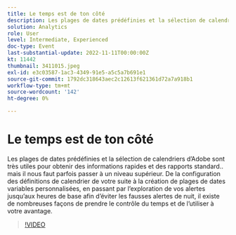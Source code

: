```yaml
---
title: Le temps est de ton côté
description: Les plages de dates prédéfinies et la sélection de calendriers d’Adobe sont très utiles pour obtenir des informations rapides et des rapports standard.. mais il nous faut parfois passer à un niveau supérieur. De la configuration des définitions de calendrier de votre suite à la création de plages de dates variables personnalisées, en passant par l’exploration de vos alertes jusqu’aux heures de base afin d’éviter les fausses alertes de nuit, il existe de nombreuses façons de prendre le contrôle du temps et de l’utiliser à votre avantage.
solution: Analytics
role: User
level: Intermediate, Experienced
doc-type: Event
last-substantial-update: 2022-11-11T00:00:00Z
kt: 11442
thumbnail: 3411015.jpeg
exl-id: e3c03587-1ac3-4349-91e5-a5c5a7b691e1
source-git-commit: 1792dc318643aec2c12613f621361d72a7a918b1
workflow-type: tm+mt
source-wordcount: '142'
ht-degree: 0%

---
```


# Le temps est de ton côté

Les plages de dates prédéfinies et la sélection de calendriers d’Adobe sont très utiles pour obtenir des informations rapides et des rapports standard.. mais il nous faut parfois passer à un niveau supérieur. De la configuration des définitions de calendrier de votre suite à la création de plages de dates variables personnalisées, en passant par l’exploration de vos alertes jusqu’aux heures de base afin d’éviter les fausses alertes de nuit, il existe de nombreuses façons de prendre le contrôle du temps et de l’utiliser à votre avantage.

>[!VIDEO](https://video.tv.adobe.com/v/3411015/?quality=12&learn=on)
